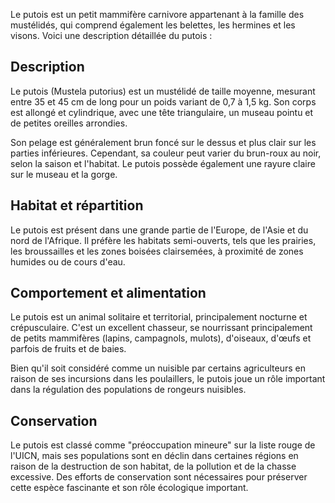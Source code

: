 Le putois est un petit mammifère carnivore appartenant à la famille des mustélidés, qui comprend également les belettes, les hermines et les visons. Voici une description détaillée du putois :

## Description

Le putois (Mustela putorius) est un mustélidé de taille moyenne, mesurant entre 35 et 45 cm de long pour un poids variant de 0,7 à 1,5 kg. Son corps est allongé et cylindrique, avec une tête triangulaire, un museau pointu et de petites oreilles arrondies.

Son pelage est généralement brun foncé sur le dessus et plus clair sur les parties inférieures. Cependant, sa couleur peut varier du brun-roux au noir, selon la saison et l'habitat. Le putois possède également une rayure claire sur le museau et la gorge.

## Habitat et répartition

Le putois est présent dans une grande partie de l'Europe, de l'Asie et du nord de l'Afrique. Il préfère les habitats semi-ouverts, tels que les prairies, les broussailles et les zones boisées clairsemées, à proximité de zones humides ou de cours d'eau.

## Comportement et alimentation

Le putois est un animal solitaire et territorial, principalement nocturne et crépusculaire. C'est un excellent chasseur, se nourrissant principalement de petits mammifères (lapins, campagnols, mulots), d'oiseaux, d'œufs et parfois de fruits et de baies.

Bien qu'il soit considéré comme un nuisible par certains agriculteurs en raison de ses incursions dans les poulaillers, le putois joue un rôle important dans la régulation des populations de rongeurs nuisibles.

## Conservation

Le putois est classé comme "préoccupation mineure" sur la liste rouge de l'UICN, mais ses populations sont en déclin dans certaines régions en raison de la destruction de son habitat, de la pollution et de la chasse excessive. Des efforts de conservation sont nécessaires pour préserver cette espèce fascinante et son rôle écologique important.